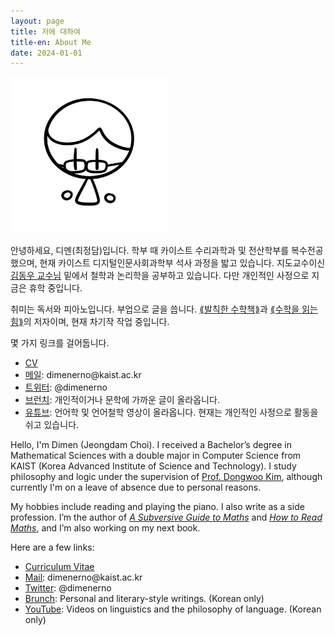 ```yaml
---
layout: page
title: 저에 대하여
title-en: About Me
date: 2024-01-01
---
```


<img src="/public/profile-picture.png" alt="Profile picture" width="250px" style="margin: 0 auto;">

<div class="lang-ko">
  <p>안녕하세요, 디멘(최정담)입니다. 학부 때 카이스트 수리과학과 및 전산학부를 복수전공했으며, 현재 카이스트 디지털인문사회과학부 석사 과정을 밟고 있습니다. 지도교수이신 <a href="https://dongwookim.org">김동우 교수님</a> 밑에서 철학과 논리학을 공부하고 있습니다. 다만 개인적인 사정으로 지금은 휴학 중입니다.</p>

  <p>취미는 독서와 피아노입니다. 부업으로 글을 씁니다. <a href="https://product.kyobobook.co.kr/detail/S000001938805">⟪발칙한 수학책⟫</a>과 <a href="https://product.kyobobook.co.kr/detail/S000215876800">⟪수학을 읽는 힘⟫</a>의 저자이며, 현재 차기작 작업 중입니다.</p>

  <p>몇 가지 링크를 걸어둡니다.</p>

  <ul>
    <li><a href="/public/Jeongdam Choi - CV.pdf">CV</a></li>
    <li><a href="mailto:dimenerno@kaist.ac.kr">메일</a>: dimenerno@kaist.ac.kr</li>
    <li><a href="https://twitter.com/dimenerno">트위터</a>: @dimenerno</li>
    <li><a href="http://brunch.co.kr/@dimen">브런치</a>: 개인적이거나 문학에 가까운 글이 올라옵니다.</li>
    <li><a href="http://youtube.com/@dimenerno">유튜브</a>: 언어학 및 언어철학 영상이 올라옵니다. 현재는 개인적인 사정으로 활동을 쉬고 있습니다.</li>
  </ul>
</div>

<div class="lang-en">
  <p>Hello, I'm Dimen (Jeongdam Choi). I received a Bachelor’s degree in Mathematical Sciences with a double major in Computer Science from KAIST (Korea Advanced Institute of Science and Technology). I study philosophy and logic under the supervision of <a href="https://dongwookim.org">Prof. Dongwoo Kim</a>, although currently I'm on a leave of absence due to personal reasons.</p>

  <p>My hobbies include reading and playing the piano. I also write as a side profession. I’m the author of <em><a href="https://product.kyobobook.co.kr/detail/S000001938805">A Subversive Guide to Maths</a></em> and <em><a href="https://product.kyobobook.co.kr/detail/S000215876800">How to Read Maths</a></em>, and I’m also working on my next book.</p>

  <p>Here are a few links:</p>

  <ul>
    <li><a href="/public/Jeongdam Choi - CV.pdf">Curriculum Vitae</a></li>
    <li><a href="mailto:dimenerno@kaist.ac.kr">Mail</a>: dimenerno@kaist.ac.kr</li>
    <li><a href="https://twitter.com/dimenerno">Twitter</a>: @dimenerno</li>
    <li><a href="http://brunch.co.kr/@dimen">Brunch</a>: Personal and literary-style writings. (Korean only)</li>
    <li><a href="http://youtube.com/@dimenerno">YouTube</a>: Videos on linguistics and the philosophy of language. (Korean only)</li>
  </ul>
</div>

<div style="opacity: 0">
<a href="https://dimenerno.notion.site/aae0ff728a20495fbffad40d905d4f2f">비밀 통로</a>
</div>
